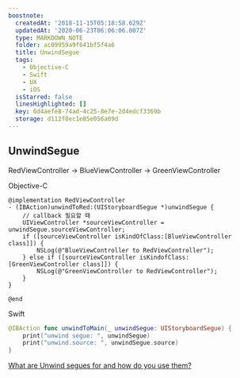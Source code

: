 ```yaml
---
boostnote:
  createdAt: '2018-11-15T05:18:58.629Z'
  updatedAt: '2020-06-23T06:06:06.007Z'
  type: MARKDOWN_NOTE
  folder: ac09959a9f641bf5f4a6
  title: UnwindSegue
  tags:
    - Objective-C
    - Swift
    - UX
    - iOS
  isStarred: false
  linesHighlighted: []
  key: 6d4aefe8-74ad-4c25-8e7e-2d4edcf3369b
  storage: d112f8ec1e85e056a09d
---
```


UnwindSegue
---
RedViewController -> BlueViewController -> GreenViewController

Objective-C

```objc
@implementation RedViewController
- (IBAction)unwindToRed:(UIStoryboardSegue *)unwindSegue {
    // callback 필요할 때
    UIViewController *sourceViewController = unwindSegue.sourceViewController;
    if ([sourceViewController isKindOfClass:[BlueViewController class]]) {
        NSLog(@"BlueViewController to RedViewController");
    } else if ([sourceViewController isKindofClass:[GreenViewController class]]) {
        NSLog(@"GreenViewController to RedViewController");
    }
}

@end
```

Swift

```swift
@IBAction func unwindToMain(_ unwindSegue: UIStoryboardSegue) {
    print("unwind segue: ", unwindSegue)
    print("unwind.source: ", unwindSegue.source)
}
```

[What are Unwind segues for and how do you use them?](https://stackoverflow.com/questions/12561735/what-are-unwind-segues-for-and-how-do-you-use-them)